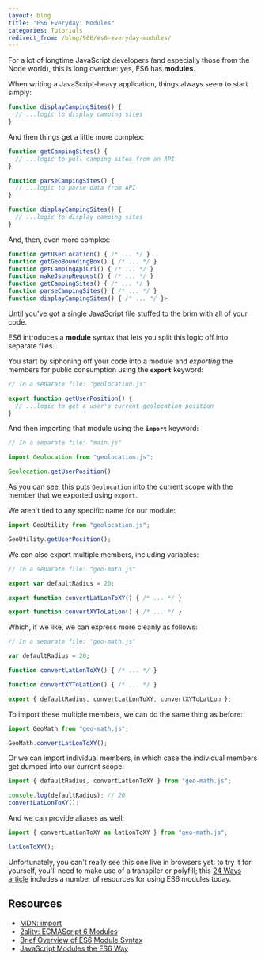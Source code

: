 ```yaml
---
layout: blog
title: "ES6 Everyday: Modules"
categories: Tutorials
redirect_from: /blog/906/es6-everyday-modules/
---
```


For a lot of longtime JavaScript developers (and especially those from the Node world), this is long overdue: yes, ES6 has **modules**.

When writing a JavaScript-heavy application, things always seem to start simply:

```javascript
function displayCampingSites() {
  // ...logic to display camping sites
}
```

And then things get a little more complex:

```javascript
function getCampingSites() {
  // ...logic to pull camping sites from an API
}

function parseCampingSites() {
  // ...logic to parse data from API
}

function displayCampingSites() {
  // ...logic to display camping sites
}
```

And, then, even more complex:

```javascript
function getUserLocation() { /* ... */ }
function getGeoBoundingBox() { /* ... */ }
function getCampingApiUri() { /* ... */ }
function makeJsonpRequest() { /* ... */ }
function getCampingSites() { /* ... */ }
function parseCampingSites() { /* ... */ }
function displayCampingSites() { /* ... */ }>
```

Until you've got a single JavaScript file stuffed to the brim with all of your code.

ES6 introduces a **module** syntax that lets you split this logic off into separate files.

You start by siphoning off your code into a module and _exporting_ the members for public consumption using the **`export`** keyword:

```javascript
// In a separate file: "geolocation.js"

export function getUserPosition() {
  // ...logic to get a user's current geolocation position
}
```

And then importing that module using the **`import`** keyword:

```javascript
// In a separate file: "main.js"

import Geolocation from "geolocation.js";

Geolocation.getUserPosition()
```

As you can see, this puts `Geolocation` into the current scope with the member that we exported using `export`.

We aren't tied to any specific name for our module:

```javascript
import GeoUtility from "geolocation.js";

GeoUtility.getUserPosition();
```

We can also export multiple members, including variables:

```javascript
// In a separate file: "geo-math.js"

export var defaultRadius = 20;

export function convertLatLonToXY() { /* ... */ }

export function convertXYToLatLon() { /* ... */ }
```

Which, if we like, we can express more cleanly as follows:

```javascript
// In a separate file: "geo-math.js"

var defaultRadius = 20;

function convertLatLonToXY() { /* ... */ }

function convertXYToLatLon() { /* ... */ }

export { defaultRadius, convertLatLonToXY, convertXYToLatLon };
```

To import these multiple members, we can do the same thing as before:

```javascript
import GeoMath from "geo-math.js";

GeoMath.convertLatLonToXY();
```

Or we can import individual members, in which case the individual members get dumped into our current scope:

```javascript
import { defaultRadius, convertLatLonToXY } from "geo-math.js";

console.log(defaultRadius); // 20
convertLatLonToXY();
```

And we can provide aliases as well:

```javascript
import { convertLatLonToXY as latLonToXY } from "geo-math.js";

latLonToXY();
```

Unfortunately, you can't really see this one live in browsers yet: to try it for yourself, you'll need to make use of a transpiler or polyfill; this [24 Ways article](http://24ways.org/2014/javascript-modules-the-es6-way/) includes a number of resources for using ES6 modules today.

## Resources

- [MDN: import](https://developer.mozilla.org/en-US/docs/Web/JavaScript/Reference/Statements/import)
- [2ality: ECMAScript 6 Modules](http://www.2ality.com/2014/09/es6-modules-final.html)
- [Brief Overview of ES6 Module Syntax](https://github.com/ModuleLoader/es6-module-loader/wiki/Brief-Overview-of-ES6-Module-syntax)
- [JavaScript Modules the ES6 Way](http://24ways.org/2014/javascript-modules-the-es6-way/)
